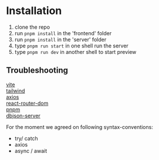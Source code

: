 # Installation

1. clone the repo
1. run `pnpm install` in the 'frontend' folder
1. run `pnpm install` in the 'server' folder
1. type `pnpm run start` in one shell run the server
1. type `pnpm run dev` in another shell to start preview

## Troubleshooting

[vite](https://vitejs.dev/guide/#scaffolding-your-first-vite-project)  
[tailwind](https://tailwindcss.com/docs/installation)  
[axios](https://axios-http.com/docs/intro)  
[react-router-dom](https://www.npmjs.com/package/react-router-dom)  
[pnpm](https://pnpm.io/motivation)  
[dbjson-server](https://github.com/typicode/json-server)

For the moment we agreed on following syntax-conventions:

- try/ catch
- axios
- async / await
